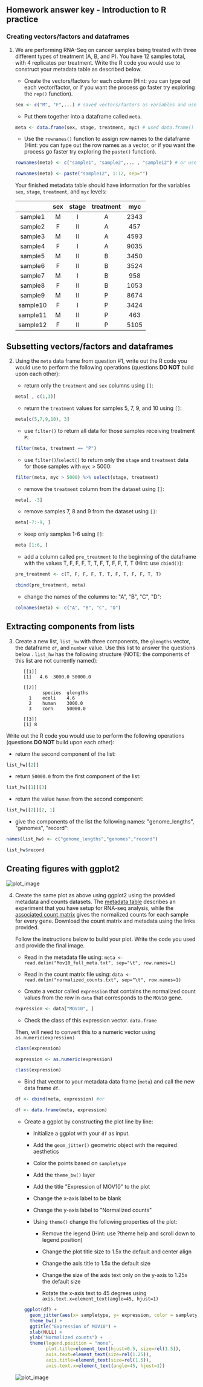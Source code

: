 ## Homework answer key - Introduction to R practice

### Creating vectors/factors and dataframes

1. We are performing RNA-Seq on cancer samples being treated with three different types of treatment (A, B, and P). You have 12 samples total, with 4 replicates per treatment. Write the R code you would use to construct your metadata table as described below.  
     - Create the vectors/factors for each column (Hint: you can type out each vector/factor, or if you want the process go faster try exploring the `rep()` function).
     
      ```r
      sex <- c("M", "F",...) # saved vectors/factors as variables and used c() or rep() function to create
      ```
      
     - Put them together into a dataframe called `meta`.
     
     ```r
     meta <- data.frame(sex, stage, treatment, myc) # used data.frame() to create the table
     ```
     - Use the `rownames()` function to assign row names to the dataframe (Hint: you can type out the row names as a vector, or if you want the process go faster try exploring the `paste()` function).
     
     ```r
     rownames(meta) <- c("sample1", "sample2",... , "sample12") # or use:
     
     rownames(meta) <- paste("sample12", 1:12, sep="")
     ```
     
     Your finished metadata table should have information for the variables `sex`, `stage`, `treatment`, and `myc` levels: 

     | |sex	| stage	| treatment	| myc |
     |:--:|:--: | :--:	| :------:	| :--: |
     |sample1|	M	|I	|A	|2343|
     |sample2|	F	|II	|A	|457|
     |sample3	|M	|II	|A	|4593|
     |sample4	|F	|I	|A	|9035|
     |sample5|	M	|II	|B	|3450|
     |sample6|	F|	II|	B|	3524|
     |sample7|	M|	I|	B|	958|
     |sample8|	F|	II|	B|	1053|
     |sample9|	M|	II|	P|	8674|
     |sample10	|F|	I	|P	|3424|
     |sample11|	M	|II	|P	|463|
     |sample12|	F|	II|	P|	5105|

 
## Subsetting vectors/factors and dataframes

2. Using the `meta` data frame from question #1, write out the R code you would use to perform the following operations (questions **DO NOT** build upon each other):

     - return only the `treatment` and `sex` columns using `[]`:
     
     ```r
     meta[ , c(1,3)]
     ```
     
     - return the `treatment` values for samples 5, 7, 9, and 10 using `[]`:
          
     ```r
     meta[c(5,7,9,10), 3]
     ```
     
     - use `filter()` to return all data for those samples receiving treatment `P`:
          
     ```r
     filter(meta, treatment == "P")
     ```
     
     - use `filter()`/`select()` to return only the `stage` and `treatment` data for those samples with `myc` > 5000:
          
     ```r
     filter(meta, myc > 5000) %>% select(stage, treatment)
     ```
     
     - remove the `treatment` column from the dataset using `[]`:
          
     ```r
     meta[, -3]
     ```
     
     - remove samples 7, 8 and 9 from the dataset using `[]`:
          
     ```r
     meta[-7:-9, ]
     ```
     
     - keep only samples 1-6 using `[]`:
          
     ```r
     meta [1:6, ]
     ```
     
     - add a column called `pre_treatment` to the beginning of the dataframe with the values T, F, F, F, T, T, F, T, F, F, T, T (Hint: use `cbind()`): 
          
     ```r
     pre_treatment <- c(T, F, F, F, T, T, F, T, F, F, T, T)
     
     cbind(pre_treatment, meta)
     ```
     
     - change the names of the columns to: "A", "B", "C", "D":
          
     ```r
     colnames(meta) <- c("A", "B", "C", "D")
     ```
     
 
## Extracting components from lists
3. Create a new list, `list_hw` with three components, the `glengths` vector, the dataframe `df`, and `number` value. Use this list to answer the questions below . `list_hw` has the following structure (NOTE: the components of this list are not currently named):

          [[1]]
          [1]   4.6  3000.0 50000.0 

          [[2]]
                 species  glengths 
            1    ecoli    4.6
            2    human    3000.0
            3    corn     50000.0

          [[3]]
          [1] 8

Write out the R code you would use to perform the following operations (questions **DO NOT** build upon each other):
 - return the second component of the list:
 
 ```r
 list_hw[[2]]
 ```
 
 - return `50000.0` from the first component of the list:
  
 ```r
 list_hw[[1]][3]
 ```
 
 - return the value `human` from the second component: 
  
 ```r
 list_hw[[2]][2, 1]
 ```
 
 - give the components of the list the following names: "genome_lengths", "genomes", "record":
  
 ```r
 names(list_hw) <- c("genome_lengths","genomes","record")
 
 list_hw$record
 ```
 
   
## Creating figures with ggplot2

![plot_image](plotcounts.png)

4. Create the same plot as above using ggplot2 using the provided metadata and counts datasets. The [metadata table](https://github.com/hbc/Intro-to-R-2-day/raw/master/data/Mov10_full_meta.txt) describes an experiment that you have setup for RNA-seq analysis, while the [associated count matrix](https://github.com/hbc/Intro-to-R-2-day/raw/master/data/normalized_counts.txt) gives the normalized counts for each sample for every gene. Download the count matrix and metadata using the links provided.

     Follow the instructions below to build your plot. Write the code you used and provide the final image.

     - Read in the metadata file using: `meta <- read.delim("Mov10_full_meta.txt", sep="\t", row.names=1)`

     - Read in the count matrix file using: `data <- read.delim("normalized_counts.txt", sep="\t", row.names=1)`

     - Create a vector called `expression` that contains the normalized count values from the row in `data` that corresponds to the `MOV10` gene.  
    
     ```r
     expression <- data["MOV10", ]
     ```     

     - Check the class of this expression vector. `data.frame`
     
     Then, will need to convert this to a numeric vector using `as.numeric(expression)`
      
     ```r
     class(expression)
     
     expression <- as.numeric(expression)
     
     class(expression)
     
     ```
     
     - Bind that vector to your metadata data frame (`meta`) and call the new data frame `df`. 
      
     ```r
     df <- cbind(meta, expression) #or
     
     df <- data.frame(meta, expression)
     ```
     
     - Create a ggplot by constructing the plot line by line:
     
          - Initialize a  ggplot with your `df` as input.

          - Add the `geom_jitter()` geometric object with the required aesthetics

          - Color the points based on `sampletype`

          - Add the `theme_bw()` layer 

          - Add the title "Expression of MOV10" to the plot

          - Change the x-axis label to be blank

          - Change the y-axis label to "Normalized counts"

          - Using `theme()` change the following properties of the plot:

               - Remove the legend (Hint: use ?theme help and scroll down to legend.position)

               - Change the plot title size to 1.5x the default and center align

               - Change the axis title to 1.5x the default size

               - Change the size of the axis text only on the y-axis to 1.25x the default size
               
               - Rotate the x-axis text to 45 degrees using `axis.text.x=element_text(angle=45, hjust=1)`
           
          ```r
          ggplot(df) +
            geom_jitter(aes(x= sampletype, y= expression, color = sampletype)) +
            theme_bw() +
            ggtitle("Expression of MOV10") +
            xlab(NULL) +
            ylab("Normalized counts") +
            theme(legend.position = "none",
                  plot.title=element_text(hjust=0.5, size=rel(1.5)),
                  axis.text=element_text(size=rel(1.25)),
                  axis.title=element_text(size=rel(1.5)),
                  axis.text.x=element_text(angle=45, hjust=1))
          ```

     ![plot_image](MOV10_homework_ggplot.png) 
  
